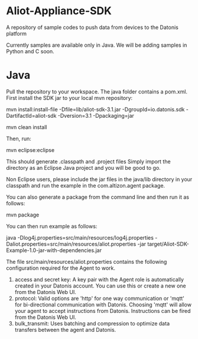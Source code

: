 Aliot-Appliance-SDK
===================

A repository of sample codes to push data from devices to the Datonis platform

Currently samples are available only in Java. We will be adding samples in Python and C soon.


Java
====

Pull the repository to your workspace. The java folder contains a pom.xml.
First install the SDK jar to your local mvn repository:

mvn install:install-file -Dfile=lib/aliot-sdk-3.1.jar -DgroupId=io.datonis.sdk -DartifactId=aliot-sdk -Dversion=3.1 -Dpackaging=jar

mvn clean install

Then, run:

mvn eclipse:eclipse

This should generate .classpath and .project files
Simply import the directory as an Eclipse Java project and you will be good to go.

Non Eclipse users, please include the jar files in the java/lib directory in your classpath and run the example
in the com.altizon.agent package.

You can also generate a package from the command line and then run it as follows:

mvn package

You can then run example as follows:

java -Dlog4j.properties=src/main/resources/log4j.properties -Daliot.properties=src/main/resources/aliot.properties -jar target/Aliot-SDK-Example-1.0-jar-with-dependencies.jar

The file src/main/resources/aliot.properties contains the following configuration required for the Agent to work.
1) access and secret key: A key pair with the Agent role is automatically created in your Datonis account. You can use this or create a new one from the Datonis Web UI.
2) protocol: Valid options are 'http' for one way communication or 'mqtt' for bi-directional communication with Datonis. Choosing 'mqtt' will allow your agent to accept instructions from Datonis. Instructions can be fired from the Datonis Web UI.
3) bulk_transmit: Uses batching and compression to optimize data transfers between the agent and Datonis.
